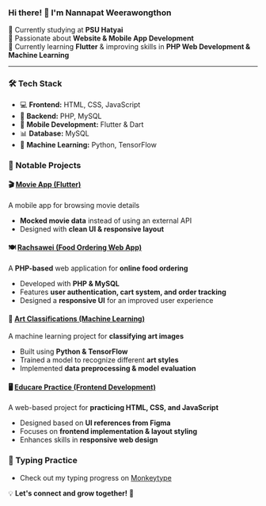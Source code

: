 ### Hi there! 👋 I'm Nannapat Weerawongthon

🌱 Currently studying at **PSU Hatyai**  
👀 Passionate about **Website & Mobile App Development**  
🚀 Currently learning **Flutter** & improving skills in **PHP Web Development & Machine Learning**  

---

### 🛠 Tech Stack
- 💻 **Frontend:** HTML, CSS, JavaScript  
- 🔧 **Backend:** PHP, MySQL  
- 📱 **Mobile Development:** Flutter & Dart  
- 📊 **Database:** MySQL  
- 🤖 **Machine Learning:** Python, TensorFlow  

### 📌 Notable Projects  
#### 🎬 [Movie App (Flutter)](https://github.com/NannapatVis/movie-app-flutter)
A mobile app for browsing movie details  
- **Mocked movie data** instead of using an external API   
- Designed with **clean UI & responsive layout**  

#### 🍽️ [Rachsawei (Food Ordering Web App)](https://github.com/NannapatVis/Rachsawei_PHP_pj)
A **PHP-based** web application for **online food ordering**  
- Developed with **PHP & MySQL**  
- Features **user authentication, cart system, and order tracking**  
- Designed a **responsive UI** for an improved user experience  

#### 🎨 [Art Classifications (Machine Learning)](https://github.com/NannapatVis/art_classifications)
A machine learning project for **classifying art images**  
- Built using **Python & TensorFlow**  
- Trained a model to recognize different **art styles**  
- Implemented **data preprocessing & model evaluation**  

#### 🖥️ [Educare Practice (Frontend Development)](https://github.com/NannapatVis/Educare-Practice)
A web-based project for **practicing HTML, CSS, and JavaScript**  
- Designed based on **UI references from Figma**  
- Focuses on **frontend implementation & layout styling**  
- Enhances skills in **responsive web design**  

### 🙉 Typing Practice  
- Check out my typing progress on [Monkeytype](https://monkeytype.com/profile/lvismo)  

💡 **Let's connect and grow together!** 🚀  
